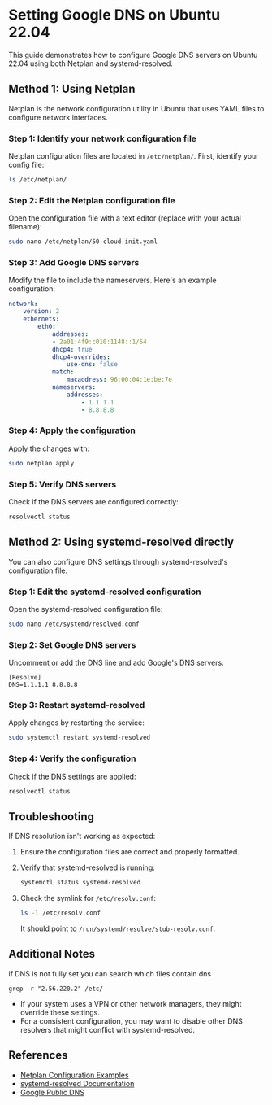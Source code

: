 # Setting Google DNS on Ubuntu 22.04

This guide demonstrates how to configure Google DNS servers on Ubuntu 22.04 using both Netplan and systemd-resolved.

## Method 1: Using Netplan

Netplan is the network configuration utility in Ubuntu that uses YAML files to configure network interfaces.

### Step 1: Identify your network configuration file

Netplan configuration files are located in `/etc/netplan/`. First, identify your config file:

```bash
ls /etc/netplan/
```

### Step 2: Edit the Netplan configuration file

Open the configuration file with a text editor (replace with your actual filename):

```bash
sudo nano /etc/netplan/50-cloud-init.yaml
```

### Step 3: Add Google DNS servers

Modify the file to include the nameservers. Here's an example configuration:

```yaml
network:
    version: 2
    ethernets:
        eth0:
            addresses:
            - 2a01:4f9:c010:1148::1/64
            dhcp4: true
            dhcp4-overrides:
                use-dns: false
            match:
                macaddress: 96:00:04:1e:be:7e
            nameservers:
                addresses:
                    - 1.1.1.1
                    - 8.8.8.8
```

### Step 4: Apply the configuration

Apply the changes with:

```bash
sudo netplan apply
```

### Step 5: Verify DNS servers

Check if the DNS servers are configured correctly:

```bash
resolvectl status
```

## Method 2: Using systemd-resolved directly

You can also configure DNS settings through systemd-resolved's configuration file.

### Step 1: Edit the systemd-resolved configuration

Open the systemd-resolved configuration file:

```bash
sudo nano /etc/systemd/resolved.conf
```

### Step 2: Set Google DNS servers

Uncomment or add the DNS line and add Google's DNS servers:

```
[Resolve]
DNS=1.1.1.1 8.8.8.8
```

### Step 3: Restart systemd-resolved

Apply changes by restarting the service:

```bash
sudo systemctl restart systemd-resolved
```

### Step 4: Verify the configuration

Check if the DNS settings are applied:

```bash
resolvectl status
```

## Troubleshooting

If DNS resolution isn't working as expected:

1. Ensure the configuration files are correct and properly formatted.
2. Verify that systemd-resolved is running:
   ```bash
   systemctl status systemd-resolved
   ```
3. Check the symlink for `/etc/resolv.conf`:

   ```bash
   ls -l /etc/resolv.conf
   ```
   It should point to `/run/systemd/resolve/stub-resolv.conf`.

## Additional Notes
if DNS is not fully set you can search which files contain dns
```
grep -r "2.56.220.2" /etc/
```
- If your system uses a VPN or other network managers, they might override these settings.
- For a consistent configuration, you may want to disable other DNS resolvers that might conflict with systemd-resolved.

## References

- [Netplan Configuration Examples](https://netplan.io/examples/)
- [systemd-resolved Documentation](https://www.freedesktop.org/software/systemd/man/resolved.conf.html)
- [Google Public DNS](https://developers.google.com/speed/public-dns/)
